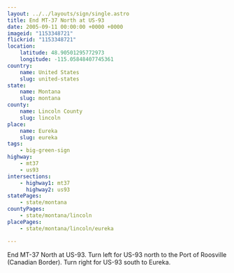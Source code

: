 ```yaml
---
layout: ../../layouts/sign/single.astro
title: End MT-37 North at US-93
date: 2005-09-11 00:00:00 +0000 +0000
imageid: "1153348721"
flickrid: "1153348721"
location:
    latitude: 48.90501295772973
    longitude: -115.05848407745361
country:
    name: United States
    slug: united-states
state:
    name: Montana
    slug: montana
county:
    name: Lincoln County
    slug: lincoln
place:
    name: Eureka
    slug: eureka
tags:
    - big-green-sign
highway:
    - mt37
    - us93
intersections:
    - highway1: mt37
      highway2: us93
statePages:
    - state/montana
countyPages:
    - state/montana/lincoln
placePages:
    - state/montana/lincoln/eureka

---
```

End MT-37 North at US-93.  Turn left for US-93 north to the Port of Roosville (Canadian Border).  Turn right for US-93 south to Eureka.